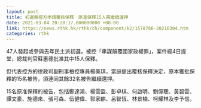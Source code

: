 ```yaml
---
layout: post
title: 初選案控方申請覆核保釋　原准保釋15人需繼續還押
date: 2021-03-04 20:28:17.000000000 +08:00
link: https://news.rthk.hk/rthk/ch/component/k2/1578786-20210304.htm
categories: rthk
---
```


47人發起或參與去年民主派初選，被控「串謀顛覆國家政權罪」，案件經4日提堂，總裁判官蘇惠德批准其中15人保釋。

但代表控方的律政司副刑事檢控專員楊美琪，當庭提出覆核保釋決定，原本獲批保釋的15名被告，須連同其餘32名被告繼續還押。

15名原准保釋的被告，包括鄭達鴻、楊雪盈、彭卓棋、何啟明、劉偉聰、黃碧雲、譚文豪、施德來、張可森、伍健偉、郭家麒、呂智恆、林景楠、柯耀林及李予信。
